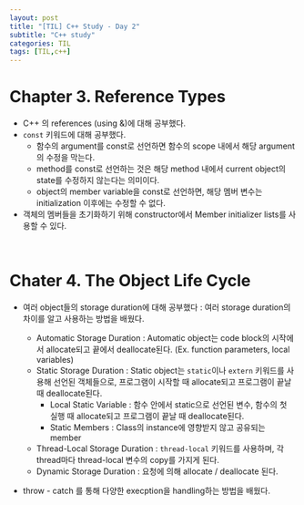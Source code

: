 ```yaml
---
layout: post
title: "[TIL] C++ Study - Day 2"
subtitle: "C++ study"
categories: TIL
tags: [TIL,c++]
---
```


# Chapter 3. Reference Types

- C++ 의 references (using &)에 대해 공부했다.
- `const` 키워드에 대해 공부했다.
  - 함수의 argument를 const로 선언하면 함수의 scope 내에서 해당 argument의 수정을 막는다.
  - method를 const로 선언하는 것은 해당 method 내에서 current object의 state를 수정하지 않는다는 의미이다.
  - object의 member variable을 const로 선언하면, 해당 멤버 변수는 initialization 이후에는 수정할 수 없다.
- 객체의 멤버들을 초기화하기 위해 constructor에서 Member initializer lists를 사용할 수 있다.

<br>

# Chater 4. The Object Life Cycle

- 여러 object들의 storage duration에 대해 공부했다 : 여러 storage duration의 차이를 알고 사용하는 방법을 배웠다.
  - Automatic Storage Duration : Automatic object는 code block의 시작에서 allocate되고 끝에서 deallocate된다. (Ex. function parameters, local variables)
  - Static Storage Duration : Static object는 `static`이나 `extern` 키워드를 사용해 선언된 객체들으로, 프로그램이 시작할 때 allocate되고 프로그램이 끝날 때 deallocate된다.
    - Local Static Variable : 함수 안에서 static으로 선언된 변수, 함수의 첫 실행 때 allocate되고 프로그램이 끝날 때 deallocate된다.
    - Static Members : Class의 instance에 영향받지 않고 공유되는 member
  - Thread-Local Storage Duration : `thread-local` 키워드를 사용하며, 각 thread마다 thread-local 변수의 copy를 가지게 된다.
  - Dynamic Storage Duration : 요청에 의해 allocate / deallocate 된다.

- throw - catch 를 통해 다양한 execption을 handling하는 방법을 배웠다.